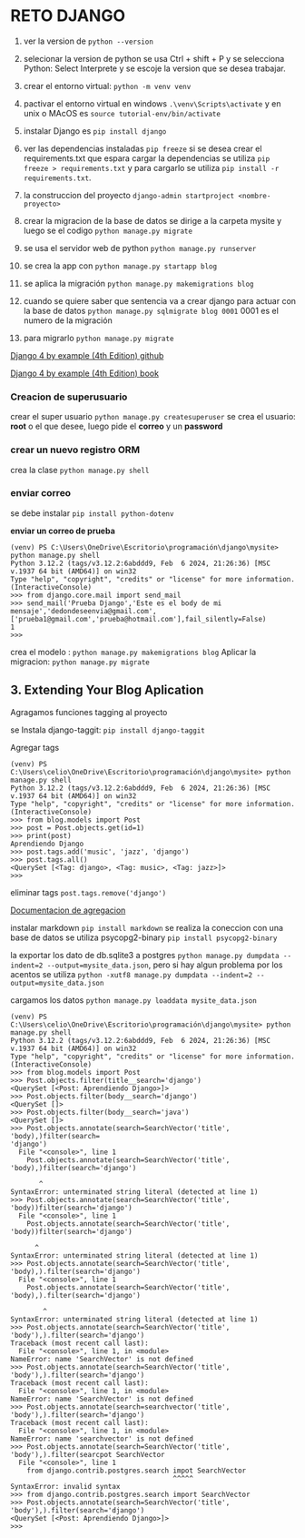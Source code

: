 # RETO DJANGO

1. ver la version de `python --version`

2. selecionar la version de python se usa Ctrl + shift + P  y se selecciona Python: Select Interprete y se escoje la version que se desea trabajar.

3. crear el entorno virtual: `python -m venv venv`

4. pactivar el entorno virtual en windows `.\venv\Scripts\activate` y en unix o MAcOS es `source tutorial-env/bin/activate` 

5. instalar Django es `pip install django`

6.  ver las dependencias instaladas `pip freeze` si se desea crear el requirements.txt que espara cargar la dependencias se utiliza `pip freeze > requirements.txt` y para cargarlo se utiliza `pip install -r requirements.txt`.

7. la construccion del proyecto `django-admin startproject <nombre-proyecto>`

8. crear la migracion de la base de datos se dirige a la carpeta mysite y luego se el codigo `python manage.py migrate`

9. se usa el servidor web de python `python manage.py runserver`

10. se crea la app con `python manage.py startapp blog`

11. se aplica la migración `python manage.py makemigrations blog`

12. cuando se quiere saber que sentencia va a crear django para actuar con la base de datos `python manage.py sqlmigrate blog 0001` 0001 es el numero de la migración

13. para migrarlo `python manage.py migrate` 

[Django 4 by example (4th Edition) github](https://github.com/PacktPublishing/Django-4-by-example)

[Django 4 by example (4th Edition) book](https://books.google.es/books?id=GLaEEAAAQBAJ&pg=PA171&hl=es&source=gbs_selected_pages&cad=1#v=onepage&q&f=false)

### Creacion de superusuario

crear el super usuario `python manage.py createsuperuser`
se crea el usuario: **root** o el que desee, luego pide el **correo**  y un **password**

### crear un nuevo registro ORM

crea la clase `python manage.py shell`

### enviar correo 

se debe instalar `pip install python-dotenv`

**enviar un correo de prueba**

```shell
(venv) PS C:\Users\OneDrive\Escritorio\programación\django\mysite> python manage.py shell
Python 3.12.2 (tags/v3.12.2:6abddd9, Feb  6 2024, 21:26:36) [MSC v.1937 64 bit (AMD64)] on win32
Type "help", "copyright", "credits" or "license" for more information.       
(InteractiveConsole)
>>> from django.core.mail import send_mail
>>> send_mail('Prueba Django','Este es el body de mi mensaje','dedondeseenvia@gmail.com',['prueba1@gmail.com','prueba@hotmail.com'],fail_silently=False)
1
>>>
```

crea el modelo : `python manage.py makemigrations blog`
Aplicar la migracion: `python manage.py migrate`

## 3. Extending Your Blog Aplication

Agragamos funciones tagging al proyecto

se Instala django-taggit: `pip install django-taggit`

Agregar tags

```shell
(venv) PS C:\Users\celio\OneDrive\Escritorio\programación\django\mysite> python manage.py shell
Python 3.12.2 (tags/v3.12.2:6abddd9, Feb  6 2024, 21:26:36) [MSC v.1937 64 bit (AMD64)] on win32
Type "help", "copyright", "credits" or "license" for more information.       
(InteractiveConsole)
>>> from blog.models import Post
>>> post = Post.objects.get(id=1)
>>> print(post)
Aprendiendo Django
>>> post.tags.add('music', 'jazz', 'django')  
>>> post.tags.all()
<QuerySet [<Tag: django>, <Tag: music>, <Tag: jazz>]>
>>>
```

eliminar tags `post.tags.remove('django')`

[Documentacion de agregacion](https://docs.djangoproject.com/en/5.1/topics/db/aggregation/)

instalar markdown `pip install markdown`
se realiza la coneccion con una base de datos se utiliza psycopg2-binary `pip install psycopg2-binary`

la exportar los dato de db.sqlite3 a postgres `python manage.py dumpdata --indent=2 --output=mysite_data.json`, pero si hay algun problema por los acentos se utiliza `python -xutf8 manage.py dumpdata --indent=2 --output=mysite_data.json`

cargamos los datos `python manage.py loaddata mysite_data.json`

```shell
(venv) PS C:\Users\celio\OneDrive\Escritorio\programación\django\mysite> python manage.py shell
Python 3.12.2 (tags/v3.12.2:6abddd9, Feb  6 2024, 21:26:36) [MSC v.1937 64 bit (AMD64)] on win32
Type "help", "copyright", "credits" or "license" for more information.       
(InteractiveConsole)
>>> from blog.models import Post
>>> Post.objects.filter(title__search='django')
<QuerySet [<Post: Aprendiendo Django>]>
>>> Post.objects.filter(body__search='django')  
<QuerySet []>
>>> Post.objects.filter(body__search='java')   
<QuerySet []>
>>> Post.objects.annotate(search=SearchVector('title', 'body),)filter(search=
'django')
  File "<console>", line 1
    Post.objects.annotate(search=SearchVector('title', 'body),)filter(search='django')
                                                                             
       ^
SyntaxError: unterminated string literal (detected at line 1)
>>> Post.objects.annotate(search=SearchVector('title', 'body))filter(search='django')  
  File "<console>", line 1
    Post.objects.annotate(search=SearchVector('title', 'body))filter(search='django')
                                                                             
      ^
SyntaxError: unterminated string literal (detected at line 1)
>>> Post.objects.annotate(search=SearchVector('title', 'body),).filter(search='django') 
  File "<console>", line 1
    Post.objects.annotate(search=SearchVector('title', 'body),).filter(search='django')
                                                                             
        ^
SyntaxError: unterminated string literal (detected at line 1)
>>> Post.objects.annotate(search=SearchVector('title', 'body'),).filter(search='django') 
Traceback (most recent call last):
  File "<console>", line 1, in <module>
NameError: name 'SearchVector' is not defined
>>> Post.objects.annotate(search=SearchVector('title', 'body'),).filter(search='django') 
Traceback (most recent call last):
  File "<console>", line 1, in <module>
NameError: name 'SearchVector' is not defined
>>> Post.objects.annotate(search=searchvector('title', 'body'),).filter(search='django') 
Traceback (most recent call last):
  File "<console>", line 1, in <module>
NameError: name 'searchvector' is not defined
>>> Post.objects.annotate(search=SearchVector('title', 'body'),).filter(searcpot SearchVector
  File "<console>", line 1
    from django.contrib.postgres.search impot SearchVector
                                        ^^^^^
SyntaxError: invalid syntax
>>> from django.contrib.postgres.search import SearchVector
>>> Post.objects.annotate(search=SearchVector('title', 'body'),).filter(search='django')
<QuerySet [<Post: Aprendiendo Django>]>
>>>
```